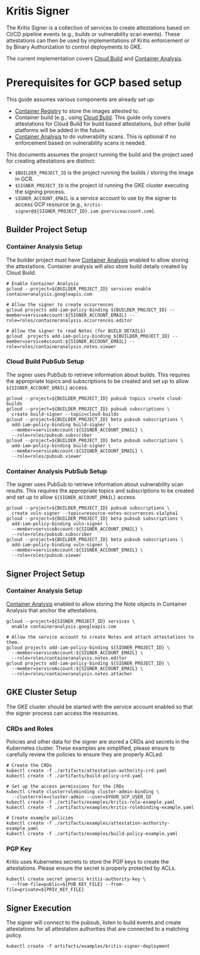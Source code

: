 # Kritis Signer

The Kritis Signer is a collection of services to create attestations based on
CI/CD pipeline events (e.g., builds or vulnerability scan events).  These
attestations can then be used by implementations of Kritis enforcement or by
Binary Authorization to control deployments to GKE.

The current implementation covers [Cloud
Build](https://cloud.google.com/cloud-build/docs/) and [Container
Analysis](https://cloud.google.com/container-analysis/api/reference/rest/).

# Prerequisites for GCP based setup

This guide assumes various components are already set up:

*   [Container Registry](https://cloud.google.com/container-registry/) to store
    the images attested to.
*   Container build (e.g., using [Cloud
    Build](https://cloud.google.com/cloud-build/docs/).  This guide only covers
    attestations for Cloud Build for build based attestations, but other build
    platforms will be added in the future.
*   [Container
    Analysis](https://cloud.google.com/container-analysis/api/reference/rest/)
    to do vulnerability scans.  This is optional if no enforcement based on
    vulnerability scans is needed.

This documents assumes the project running the build and the project used for
creating attestations are distinct:

*   `$BUILDER_PROJECT_ID` is the project running the builds / storing the image
    in GCR.  
*   `$SIGNER_PROJECT_ID` is the project id running the GKE cluster executing the
    signing process.
*   `SIGNER_ACCOUNT_EMAIL` is a service account to use by the signer to access
    GCP resource (e.g.,
    `kritis-signer@${SIGNER_PROJECT_ID}.iam.gserviceaccount.com`).



## Builder Project Setup

### Container Analysis Setup

The builder project must have [Container
Analysis](https://cloud.ogle.com/container-analysis/api/reference/rest/) enabled
to allow storing the attestations.  Container analysis will also store build
details created by Cloud Build.

```shell
# Enable Container Analysis
gcloud --project=${BUILDER_PROJECT_ID} services enable containeranalysis.googleapis.com

# Allow the signer to create occurrences
gcloud projects add-iam-policy-binding ${BUILDER_PROJECT_ID} --member=serviceAccount:${SIGNER_ACCOUNT_EMAIL} --role=roles/containeranalysis.occurrences.editor

# Allow the signer to read Notes (for BUILD_DETAILS)
gcloud  projects add-iam-policy-binding ${BUILDER_PROJECT_ID} --member=serviceAccount:${SIGNER_ACCOUNT_EMAIL} --role=roles/containeranalysis.notes.viewer
```

### Cloud Build PubSub Setup

The signer uses PubSub to retrieve information about builds.  This requires the
appropriate topics and subscriptions to be created and set up to allow
`${SIGNER_ACCOUNT_EMAIL}` access.

```shell
gcloud --project=${BUILDER_PROJECT_ID} pubsub topics create cloud-builds
gcloud --project=${BUILDER_PROJECT_ID} pubsub subscriptions \
  create build-signer --topic=cloud-builds
gcloud --project=${BUILDER_PROJECT_ID} beta pubsub subscriptions \
  add-iam-policy-binding build-signer \
  --member=serviceAccount:${SIGNER_ACCOUNT_EMAIL} \
  --role=roles/pubsub.subscriber
gcloud --project=${BUILDER_PROJECT_ID} beta pubsub subscriptions \
  add-iam-policy-binding build-signer \
  --member=serviceAccount:${SIGNER_ACCOUNT_EMAIL} \
  --role=roles/pubsub.viewer
```

### Container Analysis PubSub Setup

The signer uses PubSub to retrieve information about vulnerability scan results.
This requires the appropriate topics and subscriptions to be created and set up
to allow `${SIGNER_ACCOUNT_EMAIL}` access.

```shell
gcloud --project=${BUILDER_PROJECT_ID} pubsub subscriptions \
  create vuln-signer --topic=resource-notes-occurrences-v1alpha1
gcloud --project=${BUILDER_PROJECT_ID} beta pubsub subscriptions \
  add-iam-policy-binding vuln-signer \
  --member=serviceAccount:${SIGNER_ACCOUNT_EMAIL} \
  --role=roles/pubsub.subscriber
gcloud --project=${BUILDER_PROJECT_ID} beta pubsub subscriptions \
  add-iam-policy-binding vuln-signer \
  --member=serviceAccount:${SIGNER_ACCOUNT_EMAIL} \
  --role=roles/pubsub.viewer
```

## Signer Project Setup

### Container Analysis Setup

[Container
Analysis](https://cloud.ogle.com/container-analysis/api/reference/rest/) enabled
to allow storing the Note objects in Container Analysis that anchor the
attestations.

```shell
gcloud --project=${SIGNER_PROJECT_ID} services \
  enable containeranalysis.googleapis.com

# Allow the service account to create Notes and attach attestations to them.
gcloud projects add-iam-policy-binding ${SIGNER_PROJECT_ID} \
  --member=serviceAccount:${SIGNER_ACCOUNT_EMAIL} \
  --role=roles/containeranalysis.notes.editor
gcloud projects add-iam-policy-binding ${SIGNER_PROJECT_ID} \
  --member=serviceAccount:${SIGNER_ACCOUNT_EMAIL} \
  --role=roles/containeranalysis.notes.attacher
```

## GKE Cluster Setup

The GKE cluster should be started with the service account enabled so that the
signer process can access the resources.


### CRDs and Roles

Policies and other data for the signer are stored a CRDs and secrets in the
Kubernetes cluster.  These examples are simplified, please ensure to carefully
review the policies to ensure they are properly ACLed.

```shell
# Create the CRDs
kubectl create -f ./artifacts/attestation-authority-crd.yaml 
kubectl create -f ./artifacts/build-policy-crd.yaml

# Set up the access permissions for the CRDs
kubectl create clusterrolebinding cluster-admin-binding \
  --clusterrole=cluster-admin --user=$YOUR_GCP_USER_ID
kubectl create -f ./artifacts/examples/kritis-role-example.yaml
kubectl create -f ./artifacts/examples/kritis-rolebinding-example.yaml

# Create example policies
kubectl create -f ./artifacts/examples/attestation-authority-example.yaml
kubectl create -f ./artifacts/examples/build-policy-example.yaml
```

### PGP Key

Kritis uses Kubernetes secrets to store the PGP keys to create the attestations.
Please ensure the secret is properly protected by ACLs.

```shell
kubectl create secret generic kritis-authority-key \
  --from-file=public=${PUB_KEY_FILE} --from-file=private=${PRIV_KEY_FILE}
```

## Signer Execution

The signer will connect to the pubsub, listen to build events and create
attestations for all attestation authorities that are connected to a matching
policy.

```shel
kubectl create -f artifacts/examples/kritis-signer-deployment
```


